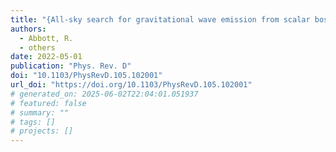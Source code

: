```yaml
---
title: "{All-sky search for gravitational wave emission from scalar boson clouds around spinning black holes in LIGO O3 data}"
authors:
  - Abbott, R.
  - others
date: 2022-05-01
publication: "Phys. Rev. D"
doi: "10.1103/PhysRevD.105.102001"
url_doi: "https://doi.org/10.1103/PhysRevD.105.102001"
# generated_on: 2025-06-02T22:04:01.051937
# featured: false
# summary: ""
# tags: []
# projects: []
---
```

